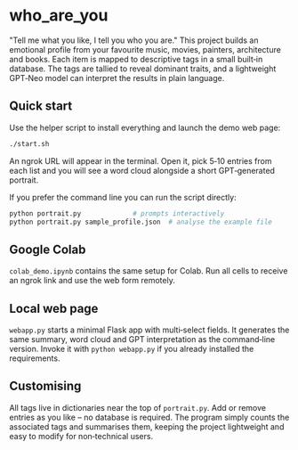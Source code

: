 # who_are_you

"Tell me what you like, I tell you who you are." This project builds an emotional profile from your favourite music, movies, painters, architecture and books. Each item is mapped to descriptive tags in a small built‑in database. The tags are tallied to reveal dominant traits, and a lightweight GPT‑Neo model can interpret the results in plain language.

## Quick start

Use the helper script to install everything and launch the demo web page:

```bash
./start.sh
```

An ngrok URL will appear in the terminal. Open it, pick 5‑10 entries from each list and you will see a word cloud alongside a short GPT‑generated portrait.

If you prefer the command line you can run the script directly:

```bash
python portrait.py             # prompts interactively
python portrait.py sample_profile.json  # analyse the example file
```

## Google Colab

`colab_demo.ipynb` contains the same setup for Colab. Run all cells to receive an ngrok link and use the web form remotely.

## Local web page

`webapp.py` starts a minimal Flask app with multi‑select fields. It generates the same summary, word cloud and GPT interpretation as the command‑line version. Invoke it with `python webapp.py` if you already installed the requirements.

## Customising

All tags live in dictionaries near the top of `portrait.py`. Add or remove entries as you like – no database is required. The program simply counts the associated tags and summarises them, keeping the project lightweight and easy to modify for non‑technical users.
